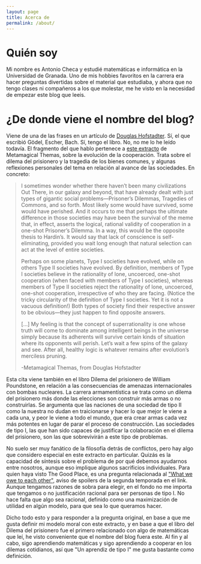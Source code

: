 ```yaml
---
layout: page
title: Acerca de
permalink: /about/
---
```


# Quién soy

Mi nombre es Antonio Checa y estudié matemáticas e informática en la Universidad de Granada. Uno de mis hobbies favoritos en la carrera era hacer preguntas divertidas sobre el material que estudiaba, y ahora que no tengo clases ni compañeros a los que molestar, me he visto en la necesidad de empezar este blog que leeis.

# ¿De donde viene el nombre del blog?

 Viene de una de las frases en un artículo de [Douglas Hofstadter](https://en.wikipedia.org/wiki/Douglas_Hofstadter). Sí, el que escribió Gödel, Escher, Bach. Sí, tengo el libro. No, no me lo he leído todavía. El fragmento del que hablo pertenece a [este extracto](http://www2.econ.iastate.edu/tesfatsi/AxelrodComputerTournaments.ExcerptsFromHofstadterSciAmArticle.1983.pdf) de Metamagical Themas, sobre la evolución de la cooperación. Trata sobre el dilema del prisionero y la tragedia de los bienes comunes, y algunas reflexiones personales del tema en relación al avance de las sociedades. En concreto:
 > I sometimes wonder whether there haven’t been many civilizations Out There, in our galaxy and beyond, that have already dealt with just types of gigantic social problems—Prisoner’s Dilemmas, Tragedies of Commons, and so forth. Most likely some would have survived, some would have perished. And it occurs to me that perhaps the ultimate difference in those societies may have been the survival of the meme that, in effect, asserts the logical, rational validity of cooperation in a one-shot Prisoner’s Dilemma. In a way, this would be the opposite thesis to Hardin’s. It would say that lack of conscience is self-eliminating, provided you wait long enough that natural selection can act at the level of entire societies.
 >
 > Perhaps on some planets, Type I societies have evolved, while on others Type II societies have evolved. By definition, members of Type I societies believe in the rationality of lone, uncoerced, one-shot cooperation (when faced with members of Type I societies), whereas members of Type II societies reject the rationality of lone, uncoerced, one-shot cooperation, irrespective of who they are facing. (Notice the tricky circularity of the definition of Type I societies. Yet it is not a vacuous definition!) Both types of society find their respective answer to be obvious—they just happen to find opposite answers.
 >
 > [...] My feeling is that the concept of superrationality is one whose truth will come to dominate among intelligent beings in the universe simply because its adherents will survive certain kinds of situation where its opponents will perish. Let’s wait a few spins of the galaxy and see. After all, healthy logic is whatever remains after evolution’s merciless pruning.
 >
 > -Metamagical Themas, from Douglas Hofstadter

 Esta cita viene también en el libro Dilema del prisionero de William Poundstone, en relación a las consecuencias de amenazas internacionales con bombas nucleares. La carrera armamentística se trata como un dilema del prisionero más donde las elecciones son construir más armas o no construirlas. Se argumenta que las naciones de una sociedad de tipo II como la nuestra no dudan en traicionarse y hacer lo que mejor le viene a cada una, y peor le viene a todo el mundo, que era crear armas cada vez más potentes en lugar de parar el proceso de construcción. Las sociedades de tipo I, las que han sido capaces de justificar la colaboración en el dilema del prisionero, son las que sobrevivirán a este tipo de problemas.

 No suelo ser muy fanático de la filosofía detrás de conflictos, pero hay algo que considero especial en este extracto en particular. Quizás es la capacidad de síntesis sobre el problema de por qué debemos ayudarnos entre nosotros, aunque eso implique algunos sacrificios individuales. Para quien haya visto The Good Place, es una pregunta relacionada al ["What we owe to each other"](https://www.youtube.com/watch?v=t6mYNwtolwA), aviso de spoilers de la segunda temporada en el link. Aunque tengamos razones de sobra para elegir, en el fondo no me importa que tengamos o no justificación racional para ser personas de tipo I. No hace falta que algo sea racional, definido como una maximización de utilidad en algún modelo, para que sea lo que queramos hacer.

 Dicho todo esto y para responder a la pregunta original, en base a que me gusta definir mi modelo moral con este extracto, y en base a que el libro del Dilema del prisionero fue el primero relacionado con algo de matemáticas que leí, he visto conveniente que el nombre del blog fuera este. Al fin y al cabo, sigo aprendiendo matemáticas y sigo aprendiendo a cooperar en los dilemas cotidianos, así que "Un aprendiz de tipo I" me gusta bastante como definición.
